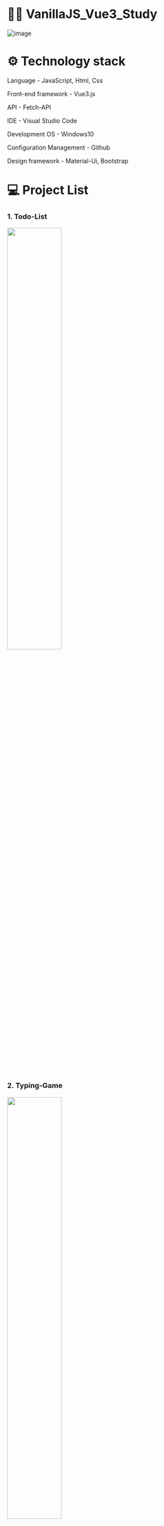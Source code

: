 # 👨‍💻 VanillaJS_Vue3_Study

![image](https://user-images.githubusercontent.com/57929751/146967604-3074122f-c285-4d33-bfa3-fde2bcabc309.png)

# ⚙ Technology stack 

Language - JavaScript, Html, Css

Front-end framework - Vue3.js

API - Fetch-API

IDE - Visual Studio Code

Development OS - Windows10

Configuration Management - Github

Design framework - Material-Ui, Bootstrap

# 💻 Project List
### 1. Todo-List
<img src="https://user-images.githubusercontent.com/57929751/146915242-ca0c34af-19ef-48fd-bf13-c71deec18109.png" width="50%" height="50%" >

### 2. Typing-Game
<img src="https://user-images.githubusercontent.com/57929751/146958777-c4fd111e-43e2-4743-8f74-e49125c22d35.png" width="50%" height="50%" >
